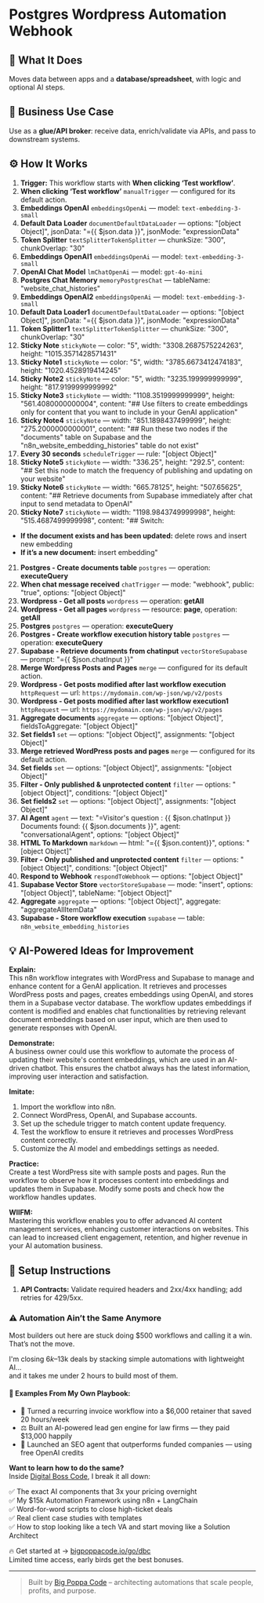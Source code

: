 # Postgres Wordpress Automation Webhook
  ## 🚀 What It Does
  Moves data between apps and a **database/spreadsheet**, with logic and optional AI steps.
  
  ## 💼 Business Use Case
  Use as a **glue/API broker**: receive data, enrich/validate via APIs, and pass to downstream systems.
  
  ## ⚙️ How It Works
  1. **Trigger:** This workflow starts with **When clicking ‘Test workflow’**.
  2. **When clicking ‘Test workflow’** `manualTrigger` — configured for its default action.
3. **Embeddings OpenAI** `embeddingsOpenAi` — model: `text-embedding-3-small`
4. **Default Data Loader** `documentDefaultDataLoader` — options: "[object Object]", jsonData: "={{ $json.data }}", jsonMode: "expressionData"
5. **Token Splitter** `textSplitterTokenSplitter` — chunkSize: "300", chunkOverlap: "30"
6. **Embeddings OpenAI1** `embeddingsOpenAi` — model: `text-embedding-3-small`
7. **OpenAI Chat Model** `lmChatOpenAi` — model: `gpt-4o-mini`
8. **Postgres Chat Memory** `memoryPostgresChat` — tableName: "website_chat_histories"
9. **Embeddings OpenAI2** `embeddingsOpenAi` — model: `text-embedding-3-small`
10. **Default Data Loader1** `documentDefaultDataLoader` — options: "[object Object]", jsonData: "={{ $json.data }}", jsonMode: "expressionData"
11. **Token Splitter1** `textSplitterTokenSplitter` — chunkSize: "300", chunkOverlap: "30"
12. **Sticky Note** `stickyNote` — color: "5", width: "3308.2687575224263", height: "1015.3571428571431"
13. **Sticky Note1** `stickyNote` — color: "5", width: "3785.6673412474183", height: "1020.4528919414245"
14. **Sticky Note2** `stickyNote` — color: "5", width: "3235.199999999999", height: "817.9199999999992"
15. **Sticky Note3** `stickyNote` — width: "1108.3519999999999", height: "561.4080000000004", content: "## Use filters to create embeddings only for content that you want to include in your GenAI application"
16. **Sticky Note4** `stickyNote` — width: "851.1898437499999", height: "275.2000000000001", content: "## Run these two nodes if the "documents" table on Supabase and the "n8n_website_embedding_histories" table do not exist"
17. **Every 30 seconds** `scheduleTrigger` — rule: "[object Object]"
18. **Sticky Note5** `stickyNote` — width: "336.25", height: "292.5", content: "## Set this node to match the frequency of publishing and updating on your website"
19. **Sticky Note6** `stickyNote` — width: "665.78125", height: "507.65625", content: "## Retrieve documents from Supabase immediately after chat input to send metadata to OpenAI"
20. **Sticky Note7** `stickyNote` — width: "1198.9843749999998", height: "515.4687499999998", content: "## Switch:
- **If the document exists and has been updated:** delete rows and insert new embedding
- **If it’s a new document:** insert embedding"
21. **Postgres - Create documents table** `postgres` — operation: **executeQuery**
22. **When chat message received** `chatTrigger` — mode: "webhook", public: "true", options: "[object Object]"
23. **Wordpress - Get all posts** `wordpress` — operation: **getAll**
24. **Wordpress - Get all pages** `wordpress` — resource: **page**, operation: **getAll**
25. **Postgres** `postgres` — operation: **executeQuery**
26. **Postgres - Create workflow execution history table** `postgres` — operation: **executeQuery**
27. **Supabase - Retrieve documents from chatinput** `vectorStoreSupabase` — prompt: "={{ $json.chatInput }}"
28. **Merge Wordpress Posts and Pages** `merge` — configured for its default action.
29. **Wordpress - Get posts modified after last workflow execution** `httpRequest` — url: `https://mydomain.com/wp-json/wp/v2/posts`
30. **Wordpress - Get posts modified after last workflow execution1** `httpRequest` — url: `https://mydomain.com/wp-json/wp/v2/pages`
31. **Aggregate documents** `aggregate` — options: "[object Object]", fieldsToAggregate: "[object Object]"
32. **Set fields1** `set` — options: "[object Object]", assignments: "[object Object]"
33. **Merge retrieved WordPress posts and pages** `merge` — configured for its default action.
34. **Set fields** `set` — options: "[object Object]", assignments: "[object Object]"
35. **Filter - Only published &  unprotected content** `filter` — options: "[object Object]", conditions: "[object Object]"
36. **Set fields2** `set` — options: "[object Object]", assignments: "[object Object]"
37. **AI Agent** `agent` — text: "=Visitor's question : {{ $json.chatInput }}
Documents found: {{ $json.documents }}", agent: "conversationalAgent", options: "[object Object]"
38. **HTML To Markdown** `markdown` — html: "={{ $json.content}}", options: "[object Object]"
39. **Filter - Only published and unprotected content** `filter` — options: "[object Object]", conditions: "[object Object]"
40. **Respond to Webhook** `respondToWebhook` — options: "[object Object]"
41. **Supabase Vector Store** `vectorStoreSupabase` — mode: "insert", options: "[object Object]", tableName: "[object Object]"
42. **Aggregate** `aggregate` — options: "[object Object]", aggregate: "aggregateAllItemData"
43. **Supabase - Store workflow execution** `supabase` — table: `n8n_website_embedding_histories`
  
  ## 💡 AI-Powered Ideas for Improvement
  **Explain:**  
This n8n workflow integrates with WordPress and Supabase to manage and enhance content for a GenAI application. It retrieves and processes WordPress posts and pages, creates embeddings using OpenAI, and stores them in a Supabase vector database. The workflow updates embeddings if content is modified and enables chat functionalities by retrieving relevant document embeddings based on user input, which are then used to generate responses with OpenAI.

**Demonstrate:**  
A business owner could use this workflow to automate the process of updating their website's content embeddings, which are used in an AI-driven chatbot. This ensures the chatbot always has the latest information, improving user interaction and satisfaction.

**Imitate:**  
1. Import the workflow into n8n.
2. Connect WordPress, OpenAI, and Supabase accounts.
3. Set up the schedule trigger to match content update frequency.
4. Test the workflow to ensure it retrieves and processes WordPress content correctly.
5. Customize the AI model and embeddings settings as needed.

**Practice:**  
Create a test WordPress site with sample posts and pages. Run the workflow to observe how it processes content into embeddings and updates them in Supabase. Modify some posts and check how the workflow handles updates.

**WIIFM:**  
Mastering this workflow enables you to offer advanced AI content management services, enhancing customer interactions on websites. This can lead to increased client engagement, retention, and higher revenue in your AI automation business.
  
  ## 🔧 Setup Instructions
  1. **API Contracts:** Validate required headers and 2xx/4xx handling; add retries for 429/5xx.
  
### ⚠️ Automation Ain’t the Same Anymore

Most builders out here are stuck doing $500 workflows and calling it a win.  
That’s not the move.  

I'm closing $6k–$13k deals by stacking simple automations with lightweight AI...  
and it takes me under 2 hours to build most of them.

#### 🧠 Examples From My Own Playbook:
- 🔁 Turned a recurring invoice workflow into a $6,000 retainer that saved 20 hours/week  
- ⚖️ Built an AI-powered lead gen engine for law firms — they paid $13,000 happily  
- 🚀 Launched an SEO agent that outperforms funded companies — using free OpenAI credits  

**Want to learn how to do the same?**  
Inside [Digital Boss Code](https://bigpoppacode.io/go/dbc), I break it all down:

✅ The exact AI components that 3x your pricing overnight  
✅ My $15k Automation Framework using n8n + LangChain  
✅ Word-for-word scripts to close high-ticket deals  
✅ Real client case studies with templates  
✅ How to stop looking like a tech VA and start moving like a Solution Architect  

🔥 Get started at → [bigpoppacode.io/go/dbc](https://bigpoppacode.io/go/dbc)  
Limited time access, early birds get the best bonuses.

---
> Built by [Big Poppa Code](https://bigpoppacode.io) – architecting automations that scale people, profits, and purpose.
  